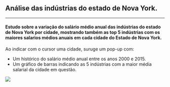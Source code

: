 ##  Análise das indústrias do estado de Nova York.
---

#### Estudo sobre a variação do salário médio anual das indústrias do estado de Nova York por cidade, mostrando também as top 5 indústrias com os maiores salarios médios anuais em cada cidade do Estado de Nova York.

Ao indicar com o cursor uma cidade, suruge um pop-up com:

- Um histórico do salário médio anual entre os anos 2000 e 2015.
- Um gráfico de barras indicando as 5 indústrias com a maior média salarial da cidade em questão.


![](tableau_industries.gif)

